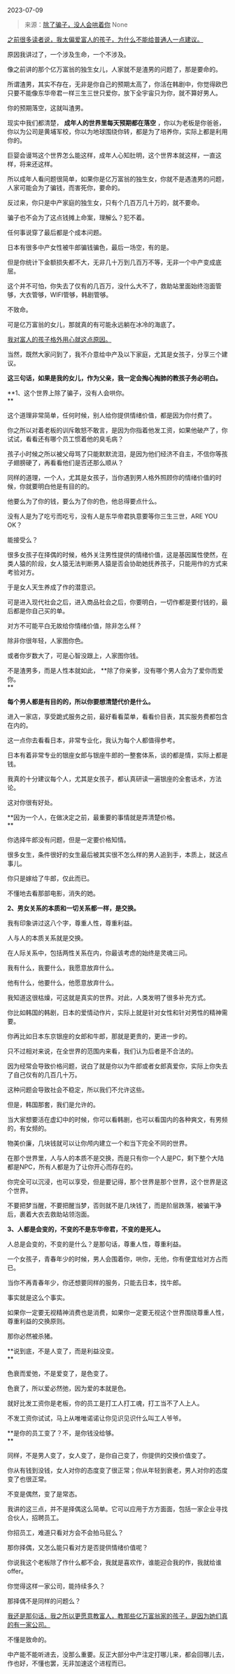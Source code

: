 2023-07-09

> 来源：[除了骗子，没人会哄着你](http://mp.weixin.qq.com/s?__biz=MzU3NDc5Nzc0NQ==&amp;mid=2247524837&amp;idx=1&amp;sn=f6397261889f811d7d12d01bd5bd28da&amp;chksm=fd2ec33bca594a2dec37702543f6dd78860edc5ebc6e111ea9db1966bea75cf3e9fb41522ea5&amp;scene=127#wechat_redirect)
> None

[之前很多读者说，我太偏爱富人的孩子，为什么不能给普通人一点建议。  
](http://mp.weixin.qq.com/s?__biz=MzU0MjYwNDU2Mw==&mid=2247511622&idx=1&sn=2aa6e7ef48672dc879b076c83134fdc5&chksm=fb1ac23acc6d4b2c5eb6cc1f6e824e69917a9e41c5414a801bae02184478733fe97d28eee641&scene=21#wechat_redirect)

原因我讲过了，一个涉及生命，一个不涉及。  

像之前讲的那个亿万富翁的独生女儿，人家就不是渣男的问题了，那是要命的。

所谓渣男，其实不存在，无非是你自己的预期太高了，你活在韩剧中，你觉得欧巴只要不能像东华帝君一样三生三世只爱你，放下全宇宙只为你，就不算好男人。

你的预期落空，这就叫渣男。

现实中我们都清楚， **成年人的世界里每天预期都在落空**
，你以为老板是你爸爸，你以为公司是黄埔军校，你以为地球围绕你转，都是为了培养你，实际上都是利用你的。  

巨婴会谩骂这个世界怎么能这样，成年人心知肚明，这个世界本就这样，一直这样，将来还这样。  

所以成年人看问题很简单，如果你是亿万富翁的独生女，你就不是遇渣男的问题，人家可能会为了骗钱，而害死你，要命的。  

反过来，你只是中产家庭的独生女，只有个几百万几十万的，就不要命。

骗子也不会为了这点钱摊上命案，理解么？犯不着。  

任何事说穿了最后都是个成本问题。

日本有很多中产女性被牛郎骗钱骗色，最后一场空，有的是。  

但是你统计下金额损失都不大，无非几十万到几百万不等，无非一个中产变成底层。

这个并不可怕，你失去了仅有的几百万，没什么大不了，救助站里面始终泡面管够，大衣管够，WIFI管够，韩剧管够。

不致命。  

可是亿万富翁的女儿，那就真的有可能永远躺在冰冷的海底了。

[我对富人的孩子格外用心就这点原因。  
](http://mp.weixin.qq.com/s?__biz=Mzg4MTg2MzU3Mg==&mid=2247484138&idx=1&sn=9275e2389c3a93640f16a15de7db2c65&chksm=cf5e3c11f829b50720306749444e142a897e3f2b6fea69799599f2b0cb075233ba6af757dec5&scene=21#wechat_redirect)

当然，既然大家问到了，我不介意给中产及以下家庭，尤其是女孩子，分享三个建议。

 **这三句话，如果是我的女儿，作为父亲，我一定会掏心掏肺的教孩子务必明白。**

 **1、这个世界上除了骗子，没有人会哄你。  
**

这个道理非常简单，任何时候，别人给你提供情绪价值，都是因为你付费了。  

你之所以对着老板的训斥敢怒不敢言，是因为你指着他发工资，如果他破产了，你试试，看看还有哪个员工惯着他的臭毛病？

孩子小时候之所以被父母骂了只能默默流泪，是因为他们经济不自主，不信你等孩子翅膀硬了，再看看他们是否还那么顺从？

同样的道理，一个人，尤其是女孩子，当你遇到男人格外照顾你的情绪价值的时候，你就要明白他是有目的的。  

他要么为了你的钱，要么为了你的色，他总得要点什么。  

没有人是为了吃亏而吃亏，没有人是东华帝君执意要等你三生三世，ARE YOU OK？  

能接受么？

很多女孩子在择偶的时候，格外关注男性提供的情绪价值，这是基因属性使然，在类人猿的阶段，女人猿无法判断男人猿是否会协助她抚养孩子，只能用作的方式来考验对方。  

于是女人天生养成了作的潜意识。

可是进入现代社会之后，进入商品社会之后，你要明白，一切作都是要付钱的，最后都是你自己买的单。  

对方不可能平白无故给你情绪价值，除非怎么样？  

除非你很年轻，人家图你色。

或者你岁数大了，可是心智没跟上，人家图你钱。  

不是渣男多，而是人性本就如此， **除了你亲爹，没有哪个男人会为了爱你而爱你。  
**

 **每个男人都是有目的的，所以你要想清楚代价是什么。**  

进入一家店，享受跪式服务之前，最好看看菜单，看看价目表，其实服务费都包含在内的。  

这一点你去看看日本，非常专业化，我认为每个人都值得参考。  

日本有着非常专业的银座女郎与银座牛郎的一整套体系，谈的都是情，实际上都是钱。  

我真的十分建议每个人，尤其是女孩子，都认真研读一遍银座的全套话术，方法论。  

这对你很有好处。

 **因为一个人，在做决定之前，最重要的事情就是弄清楚价格。  
**

你选择牛郎没有问题，但是一定要价格知情。

很多女生，条件很好的女生最后被其实很不怎么样的男人追到手，本质上，就这点事儿。  

你只是嫁给了牛郎，仅此而已。

不懂地去看那部电影，消失的她。  

 **2、男女关系的本质和一切关系都一样，是交换。**

我有印象讲过这八个字，尊重人性，尊重利益。

人与人的本质关系就是交换。  

在人际关系中，包括两性关系在内，你最该考虑的始终是灵魂三问。

我有什么，我要什么，我愿意放弃什么。

他有什么，他要什么，他愿意放弃什么。

我知道这很枯燥，可这就是真实的世界。对此，人类发明了很多补充方式。  

你比如韩国的韩剧，日本的爱情动作片，实际上就是针对女性和针对男性的精神需要。

你再比如日本东京银座的女郎和牛郎，那就是更贵的，更进一步的。

只不过相对来说，在全世界的范围内来看，我们认为后者是不合法的。  

因为经常会导致价格问题，说白了就是你以为牛郎或者女郎真爱你，实际上你失去了自己仅有的几百几十万。  

这种问题会导致社会不稳定，所以我们不允许这些。  

但是，韩国那套，我们是允许的。  

当大家想要活在虚幻中的时候，你可以看韩剧，也可以看国内的各种爽文，有男频的，有女频的。

物美价廉，几块钱就可以让你颅内建立一个和当下完全不同的世界。

在那个世界里，人与人的本质不是交换，而是只有你一个人是PC，剩下整个大陆都是NPC，所有人都是为了让你开心而存在的。

你完全可以沉浸，也可以享受，但是要记得，那个世界是那个世界，这个世界是这个世界。

不要把梦当醒，不要把醒当梦，否则就不是几块钱了，而是阶层跌落，被骗干净后，裹着大衣去救助站领泡面。

 **3、人都是会变的，不变的不是东华帝君，不变的是死人。**

人总是会变的，不变的是什么？是那句话，尊重人性，尊重利益。  

一个女孩子，青春年少的时候，男人会围着你，哄你，无他，你有便宜给对方占而已。  

当你不再青春年少，你还想要同样的服务，只能去日本，找牛郎。

事实就是这么个事实。  

如果你一定要无视精神消费也是消费，如果你一定要无视这个世界围绕尊重人性，尊重利益的交换原则。

那你必然被杀猪。

 **说到底，不是人变了，而是利益没变。  
**

色衰而爱弛，不是爱变了，是色变了。

色衰了，所以爱必然弛，因为爱的本就是色。

就好比发工资你是老板，你的员工是打工人打工魂，打工当不了人上人。

不发工资你试试，马上从唯唯诺诺让你见识见识什么叫工人爷爷。  

 **是你的员工变了？不，是你钱没给够。  
**

同样，不是男人变了，女人变了，是你自己变了，你提供的交换价值变了。

你从有钱到没钱，女人对你的态度变了很正常；你从年轻到衰老，男人对你的态度变了也很正常。  

不变是偶然，变了是常态。

我讲的这三点，并不是择偶这么简单。它可以应用于方方面面，包括一家企业寻找合伙人，招聘员工。

你招员工，难道只看对方会不会拍马屁么？

那你择偶，又怎么能只看对方是否提供情绪价值呢？  

你说我这个老板除了作什么都不会，我就是喜欢作，谁能迎合我的作，我就给谁offer。  

你觉得这样一家公司，能持续多久？

那择偶不是同样的问题么？

[我还是那句话，我之所以更愿意教富人，教那些亿万富翁家的孩子，是因为她们真的有一家公司。](http://mp.weixin.qq.com/s?__biz=Mzg4MTg2MzU3Mg==&mid=2247484138&idx=1&sn=9275e2389c3a93640f16a15de7db2c65&chksm=cf5e3c11f829b50720306749444e142a897e3f2b6fea69799599f2b0cb075233ba6af757dec5&scene=21#wechat_redirect)

不懂是致命的。  

中产能不能听进去，没那么重要。反正大部分中产注定打哪儿来，都会回哪儿去，作也好，不懂也罢，无非加速这个进程而已。

